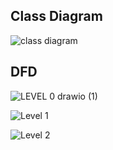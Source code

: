 ## Class Diagram ##

![class diagram](https://user-images.githubusercontent.com/61642281/143297006-57c9d9f7-efa1-4f2d-bfb3-d53ec4125ea5.jpeg)

## DFD ##

![LEVEL 0 drawio (1)](https://user-images.githubusercontent.com/61642281/143297230-322d7b44-3998-4d91-8f3a-395cf308dbf5.png)

![Level 1](https://user-images.githubusercontent.com/61642281/143297473-88ee0a6a-f65a-488b-bfa8-9f8443e4f2f5.jpg)

![Level 2](https://user-images.githubusercontent.com/61642281/143297559-e63fbf5f-9769-45dd-8fa2-06d44f95a300.jpg)


